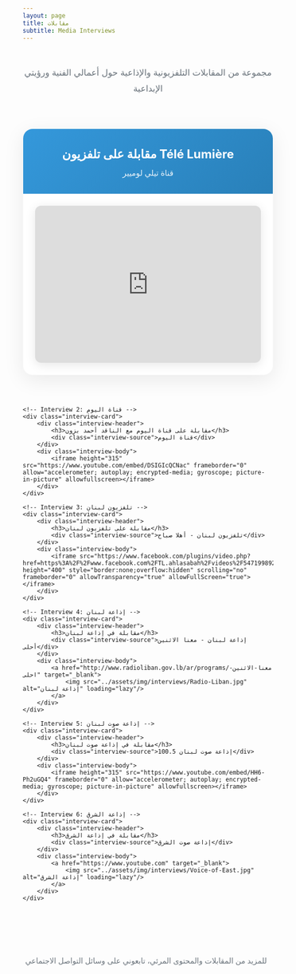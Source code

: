 ```yaml
---
layout: page
title: مقابلات
subtitle: Media Interviews
---
```


<style>
/* Sophisticated interview cards */
.interviews-grid {
    display: grid;
    grid-template-columns: repeat(auto-fit, minmax(500px, 1fr));
    gap: 3rem;
    margin: 3rem 0;
}

.interview-card {
    background: white;
    border-radius: 20px;
    overflow: hidden;
    box-shadow: 0 10px 40px rgba(0, 0, 0, 0.08);
    transition: all 0.4s cubic-bezier(0.4, 0, 0.2, 1);
    border: 1px solid rgba(0, 0, 0, 0.03);
    animation: fadeInUp 0.6s ease-out backwards;
}

.interview-card:nth-child(1) { animation-delay: 0.1s; }
.interview-card:nth-child(2) { animation-delay: 0.2s; }
.interview-card:nth-child(3) { animation-delay: 0.3s; }
.interview-card:nth-child(4) { animation-delay: 0.4s; }
.interview-card:nth-child(5) { animation-delay: 0.5s; }

.interview-card:hover {
    transform: translateY(-10px);
    box-shadow: 0 20px 60px rgba(52, 152, 219, 0.15);
}

.interview-header {
    background: linear-gradient(135deg, #3498DB 0%, #2980B9 100%);
    padding: 2rem;
    color: white;
    text-align: center;
}

.interview-header h3 {
    margin: 0;
    font-size: 1.5rem;
    font-weight: 700;
    font-family: var(--arabic-header-font);
    line-height: 1.6;
}

.interview-header .interview-source {
    font-size: 1rem;
    opacity: 0.9;
    margin-top: 0.5rem;
    font-weight: 500;
}

.interview-body {
    padding: 1.5rem;
    background: white;
}

.interview-body iframe {
    width: 100%;
    border-radius: 12px;
    box-shadow: 0 4px 20px rgba(0, 0, 0, 0.1);
}

.interview-body img {
    width: 100%;
    border-radius: 12px;
    transition: transform 0.3s ease;
    box-shadow: 0 4px 20px rgba(0, 0, 0, 0.1);
}

.interview-body a:hover img {
    transform: scale(1.02);
}

@media (max-width: 768px) {
    .interviews-grid {
        grid-template-columns: 1fr;
        gap: 2rem;
    }
}

.interviews-intro {
    text-align: center;
    padding: 2rem 0 1rem;
    margin-bottom: 2rem;
}

.interviews-intro p {
    font-size: 1.1rem;
    color: #6C757D;
    max-width: 700px;
    margin: 0 auto;
    line-height: 1.8;
}
</style>

<div class="interviews-intro">
    <p>مجموعة من المقابلات التلفزيونية والإذاعية حول أعمالي الفنية ورؤيتي الإبداعية</p>
</div>

<div class="interviews-grid">
    <!-- Interview 1: Télé Lumière -->
    <div class="interview-card">
        <div class="interview-header">
            <h3>مقابلة على تلفزيون Télé Lumière</h3>
            <div class="interview-source">قناة تيلي لوميير</div>
        </div>
        <div class="interview-body">
            <iframe height="315" src="https://www.youtube.com/embed/8lq2YdrhSms" frameborder="0" allow="accelerometer; autoplay; encrypted-media; gyroscope; picture-in-picture" allowfullscreen></iframe>
        </div>
    </div>

    <!-- Interview 2: قناة اليوم -->
    <div class="interview-card">
        <div class="interview-header">
            <h3>مقابلة على قناة اليوم مع الناقد أحمد بزون</h3>
            <div class="interview-source">قناة اليوم</div>
        </div>
        <div class="interview-body">
            <iframe height="315" src="https://www.youtube.com/embed/DSIGIcQCNac" frameborder="0" allow="accelerometer; autoplay; encrypted-media; gyroscope; picture-in-picture" allowfullscreen></iframe>
        </div>
    </div>

    <!-- Interview 3: تلفزيون لبنان -->
    <div class="interview-card">
        <div class="interview-header">
            <h3>مقابلة على تلفزيون لبنان</h3>
            <div class="interview-source">تلفزيون لبنان - أهلا صباح</div>
        </div>
        <div class="interview-body">
            <iframe src="https://www.facebook.com/plugins/video.php?href=https%3A%2F%2Fwww.facebook.com%2FTL.ahlasabah%2Fvideos%2F547199892750797%2F&show_text=0&width=560" height="400" style="border:none;overflow:hidden" scrolling="no" frameborder="0" allowTransparency="true" allowFullScreen="true"></iframe>
        </div>
    </div>

    <!-- Interview 4: إذاعة لبنان -->
    <div class="interview-card">
        <div class="interview-header">
            <h3>مقابلة في إذاعة لبنان</h3>
            <div class="interview-source">إذاعة لبنان - معنا الاثنين أحلى</div>
        </div>
        <div class="interview-body">
            <a href="http://www.radioliban.gov.lb/ar/programs/معنا-الاثنين-احلى" target="_blank">
                <img src="../assets/img/interviews/Radio-Liban.jpg" alt="إذاعة لبنان" loading="lazy"/>
            </a>
        </div>
    </div>

    <!-- Interview 5: إذاعة صوت لبنان -->
    <div class="interview-card">
        <div class="interview-header">
            <h3>مقابلة في إذاعة صوت لبنان</h3>
            <div class="interview-source">إذاعة صوت لبنان 100.5</div>
        </div>
        <div class="interview-body">
            <iframe height="315" src="https://www.youtube.com/embed/HH6-Ph2uGQ4" frameborder="0" allow="accelerometer; autoplay; encrypted-media; gyroscope; picture-in-picture" allowfullscreen></iframe>
        </div>
    </div>

    <!-- Interview 6: إذاعة الشرق -->
    <div class="interview-card">
        <div class="interview-header">
            <h3>مقابلة في إذاعة الشرق</h3>
            <div class="interview-source">إذاعة صوت الشرق</div>
        </div>
        <div class="interview-body">
            <a href="https://www.youtube.com" target="_blank">
                <img src="../assets/img/interviews/Voice-of-East.jpg" alt="إذاعة الشرق" loading="lazy"/>
            </a>
        </div>
    </div>
</div>

<div class="elegant-divider"></div>

<div style="text-align: center; padding: 2rem 0;">
    <p style="color: #6C757D; font-size: 0.95rem; font-family: var(--arabic-body-font);">
        <i class="fas fa-video" style="margin-left: 0.5rem; color: #3498DB;"></i>
        للمزيد من المقابلات والمحتوى المرئي، تابعوني على وسائل التواصل الاجتماعي
    </p>
</div>
